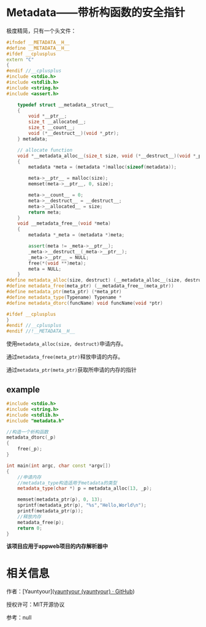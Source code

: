 # Metadata——带析构函数的安全指针

极度精简，只有一个头文件：

```c++
#ifndef __METADATA__H__
#define __METADATA__H__
#ifdef __cplusplus
extern "C"
{
#endif //__cplusplus
#include <stdio.h>
#include <stdlib.h>
#include <string.h>
#include <assert.h>

    typedef struct __metadata__struct__
    {
        void *__ptr__;
        size_t __allocated__;
        size_t __count__;
        void (*__destruct__)(void *_ptr);
    } metadata;

    // allocate function
    void *__metadata_alloc__(size_t size, void (*__destruct__)(void *_ptr))
    {
        metadata *meta = (metadata *)malloc(sizeof(metadata));

        meta->__ptr__ = malloc(size);
        memset(meta->__ptr__, 0, size);

        meta->__count__ = 0;
        meta->__destruct__ = __destruct__;
        meta->__allocated__ = size;
        return meta;
    }
    void __metadata_free__(void *meta)
    {
        metadata *_meta = (metadata *)meta;

        assert(meta != _meta->__ptr__);
        _meta->__destruct__(_meta->__ptr__);
        _meta->__ptr__ = NULL;
        free(*(void **)meta);
        meta = NULL;
    }
#define metadata_alloc(size, destruct) (__metadata_alloc__(size, destruct))
#define metadata_free(meta_ptr) (__metadata_free__(meta_ptr))
#define metadata_ptr(meta_ptr) (*meta_ptr)
#define metadata_type(Typename) Typename *
#define metadata_dtorc(funcName) void funcName(void *ptr)

#ifdef __cplusplus
}
#endif //__cplusplus
#endif //!__METADATA__H__
```

使用`metadata_alloc(size, destruct)`申请内存。

通过`metadata_free(meta_ptr)`释放申请的内存。

通过`metadata_ptr(meta_ptr)`获取所申请的内存的指针

## example

```c++
#include <stdio.h>
#include <string.h>
#include <stdlib.h>
#include "metadata.h"

//构造一个析构函数
metadata_dtorc(_p)
{
    free(_p);
}

int main(int argc, char const *argv[])
{
    //申请内存
    //metadata_type构造适用于metadata的类型
    metadata_type(char *) p = metadata_alloc(13, _p);

    memset(metadata_ptr(p), 0, 13);
    sprintf(metadata_ptr(p), "%s","Hello,World\n");
    printf(metadata_ptr(p));
    //释放内存
    metadata_free(p);
    return 0;
}
```

**该项目应用于appweb项目的内存解析器中**

# 相关信息

作者：[Yauntyour]([yauntyour (yauntyour) · GitHub](https://github.com/yauntyour/))

授权许可：MIT开源协议

参考：null